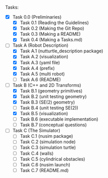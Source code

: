 Tasks:

- [x] Task 0.0 (Preliminaries)
    - [x] Task 0.1 (Reading the Guidelines) 
    - [x] Task 0.2 (Making the Git Repo) 
    - [x] Task 0.3 (Making a README) 
    - [x] Task 0.4 (Making a Tasks.md) 
- [ ] Task A (Robot Description) 
    - [x] Task A.1 (nutturtle_description package) 
    - [x] Task A.2 (visualization) 
    - [x] Task A.3 (yaml file) 
    - [x] Task A.4 (prefix) 
    - [x] Task A.5 (multi robot) 
    - [ ] Task A.6 (README) 
- [ ] Task B (C++ and 2D Transforms) 
    - [x] Task B.1 (geometry primitives) 
    - [x] Task B.2 (unit testing geometry) 
    - [x] Task B.3 (SE(2) geometry) 
    - [ ] Task B.4 (unit testing SE(2)) 
    - [x] Task B.5 (visualization) 
    - [ ] Task B.6 (executable implementation)
    - [ ] Task B.7 (conceptual questions)
- [ ] Task C (The Simulator) 
    - [ ] Task C.1 (nusim package) 
    - [ ] Task C.2 (simulation node) 
    - [ ] Task C.3 (simulation turtle) 
    - [ ] Task C.4 (walls) 
    - [ ] Task C.5 (cylindrical obstacles) 
    - [ ] Task C.6 (nusim launch) 
    - [ ] Task C.7 (README.md)
